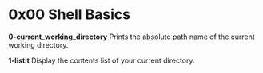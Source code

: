 # 0x00 Shell Basics

**0-current_working_directory**
Prints the absolute path name of the current working directory.

**1-listit**
Display the contents list of your current directory.
